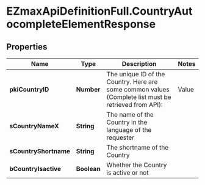 # EZmaxApiDefinitionFull.CountryAutocompleteElementResponse

## Properties

Name | Type | Description | Notes
------------ | ------------- | ------------- | -------------
**pkiCountryID** | **Number** | The unique ID of the Country.  Here are some common values (Complete list must be retrieved from API):  |Value|Description| |-|-| |1|Canada| |2|United-States| | 
**sCountryNameX** | **String** | The name of the Country in the language of the requester | 
**sCountryShortname** | **String** | The shortname of the Country | 
**bCountryIsactive** | **Boolean** | Whether the Country is active or not | 


